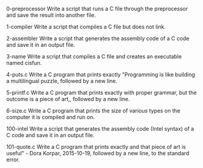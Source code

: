 0-preprocessor
Write a script that runs a C file through the preprocessor and save the result into another file.

1-compiler
Write a script that compiles a C file but does not link.

2-assembler 
Write a script that generates the assembly code of a C code and save it in an output file.

3-name 
Write a script that compiles a C file and creates an executable named cisfun.

4-puts.c 
Write a C program that prints exactly "Programming is like building a multilingual puzzle, followed by a new line.

5-printf.c 
Write a C program that prints exactly with proper grammar, but the outcome is a piece of art,, followed by a new line.

6-size.c 
Write a C program that prints the size of various types on the computer it is compiled and run on.

100-intel 
Write a script that generates the assembly code (Intel syntax) of a C code and save it in an output file.

101-quote.c
Write a C program that prints exactly and that piece of art is useful" - Dora Korpar, 2015-10-19, followed by a new line, to the standard error.

